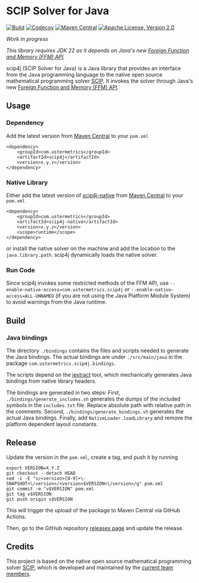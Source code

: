 # SCIP Solver for Java

[![Build](https://github.com/atraplet/scip4j/actions/workflows/build.yml/badge.svg)](https://github.com/atraplet/scip4j/actions/workflows/build.yml)
[![Codecov](https://codecov.io/github/atraplet/scip4j/graph/badge.svg?token=S8TXRQ4UAZ)](https://codecov.io/github/atraplet/scip4j)
[![Maven Central](https://img.shields.io/maven-central/v/com.ustermetrics/scip4j)](https://central.sonatype.com/artifact/com.ustermetrics/scip4j)
[![Apache License, Version 2.0](https://img.shields.io/badge/License-Apache_2.0-blue.svg)](https://github.com/atraplet/scip4j/blob/master/LICENSE)

*Work in progress*

*This library requires JDK 22 as it depends on Java's
new [Foreign Function and Memory (FFM) API](https://docs.oracle.com/en/java/javase/22/core/foreign-function-and-memory-api.html).*

scip4j (SCIP Solver for Java) is a Java library that provides an interface from the Java programming language to the
native open source mathematical programming solver [SCIP](https://www.scipopt.org). It invokes the solver
through Java's
new [Foreign Function and Memory (FFM) API](https://docs.oracle.com/en/java/javase/22/core/foreign-function-and-memory-api.html).

## Usage

### Dependency

Add the latest version from [Maven Central](https://central.sonatype.com/artifact/com.ustermetrics/scip4j) to
your `pom.xml`

```
<dependency>
    <groupId>com.ustermetrics</groupId>
    <artifactId>scip4j</artifactId>
    <version>x.y.z</version>
</dependency>
```

### Native Library

Either add the latest version of [scip4j-native](https://github.com/atraplet/scip4j-native)
from [Maven Central](https://central.sonatype.com/artifact/com.ustermetrics/scip4j-native) to
your `pom.xml`

```
<dependency>
    <groupId>com.ustermetrics</groupId>
    <artifactId>scip4j-native</artifactId>
    <version>x.y.z</version>
    <scope>runtime</scope>
</dependency>
```

or install the native solver on the machine and add the location to the `java.library.path`. scip4j dynamically loads
the native solver.

### Run Code

Since scip4j invokes some restricted methods of the FFM API, use `--enable-native-access=com.ustermetrics.scip4j`
or `--enable-native-access=ALL-UNNAMED` (if you are not using the Java Platform Module System) to avoid warnings from
the Java runtime.

## Build

### Java bindings

The directory `./bindings` contains the files and scripts needed to generate the Java bindings. The actual bindings are
under `./src/main/java` in the package `com.ustermetrics.scip4j.bindings`.

The scripts depend on the [jextract](https://jdk.java.net/jextract/) tool, which mechanically generates Java bindings
from native library headers.

The bindings are generated in two steps: First, `./bindings/generate_includes.sh` generates the dumps of the included
symbols in the `includes.txt` file. Replace absolute path with relative path in the comments.
Second, `./bindings/generate_bindings.sh` generates the actual Java bindings. Finally, add `NativeLoader.loadLibrary`
and remove the platform dependent layout constants.

## Release

Update the version in the `pom.xml`, create a tag, and push it by running

```
export VERSION=X.Y.Z
git checkout --detach HEAD
sed -i -E "s/<version>[0-9]+\-SNAPSHOT<\/version>/<version>$VERSION<\/version>/g" pom.xml
git commit -m "v$VERSION" pom.xml
git tag v$VERSION
git push origin v$VERSION
```

This will trigger the upload of the package to Maven Central via GitHub Actions.

Then, go to the GitHub repository [releases page](https://github.com/atraplet/scip4j/releases) and update the release.

## Credits

This project is based on the native open source mathematical programming
solver [SCIP](https://www.scipopt.org),
which is developed and maintained by the [current team members](https://scipopt.org/index.php#developers).
